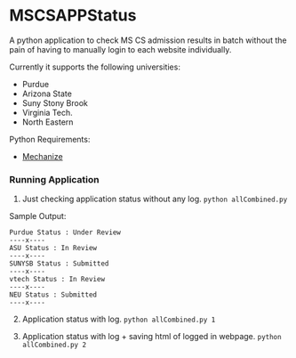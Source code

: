 # MSCSAPPStatus
A python application to check MS CS admission results in batch without the pain of having to manually login to each website individually. 

Currently it supports the following universities:
+ Purdue
+ Arizona State 
+ Suny Stony Brook
+ Virginia Tech.
+ North Eastern

Python Requirements:
+ [Mechanize](https://pypi.python.org/pypi/mechanize/)

### Running Application

1. Just checking application status without any log. 
```python allCombined.py```

Sample Output:

```
Purdue Status : Under Review
----x----
ASU Status : In Review
----x----
SUNYSB Status : Submitted
----x----
vtech Status : In Review
----x----
NEU Status : Submitted
----x----
```

2. Application status with log.
```python allCombined.py 1```

3. Application status with log + saving html of logged in webpage.
```python allCombined.py 2```

